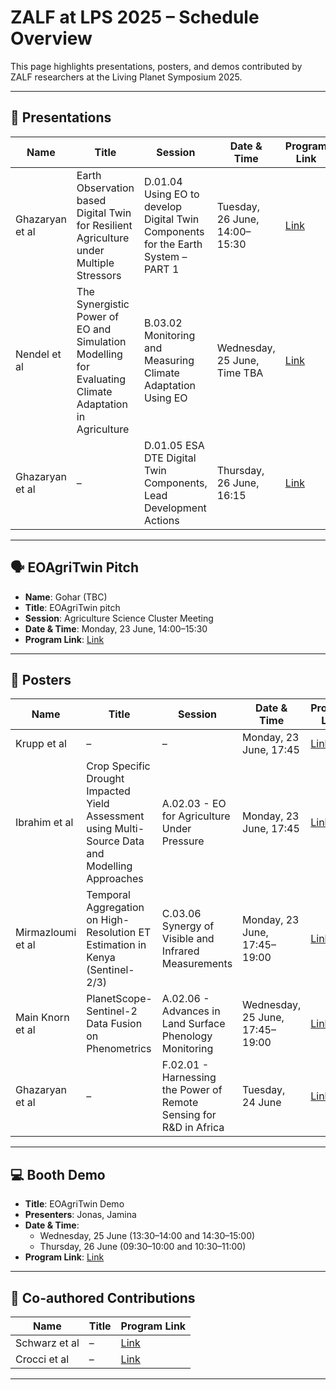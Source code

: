 # ZALF at LPS 2025 – Schedule Overview

This page highlights presentations, posters, and demos contributed by ZALF researchers at the Living Planet Symposium 2025.

---

## 📢 Presentations

| Name             | Title                                                                                                 | Session                                                                                          | Date & Time                        | Program Link |
|------------------|-------------------------------------------------------------------------------------------------------|--------------------------------------------------------------------------------------------------|------------------------------------|--------------|
| Ghazaryan et al  | Earth Observation based Digital Twin for Resilient Agriculture under Multiple Stressors              | D.01.04 Using EO to develop Digital Twin Components for the Earth System – PART 1                | Tuesday, 26 June, 14:00–15:30      | [Link]()     |
| Nendel et al     | The Synergistic Power of EO and Simulation Modelling for Evaluating Climate Adaptation in Agriculture | B.03.02 Monitoring and Measuring Climate Adaptation Using EO                                      | Wednesday, 25 June, Time TBA       | [Link]()     |
| Ghazaryan et al  | –                                                                                                     | D.01.05 ESA DTE Digital Twin Components, Lead Development Actions                                | Thursday, 26 June, 16:15           | [Link]()     |

---

## 🗣 EOAgriTwin Pitch

- **Name**: Gohar (TBC)
- **Title**: EOAgriTwin pitch  
- **Session**: Agriculture Science Cluster Meeting  
- **Date & Time**: Monday, 23 June, 14:00–15:30  
- **Program Link**: [Link]()

---

## 🧾 Posters

| Name              | Title                                                                                              | Session                                                                                      | Date & Time                        | Program Link |
|-------------------|----------------------------------------------------------------------------------------------------|----------------------------------------------------------------------------------------------|------------------------------------|--------------|
| Krupp et al       | –                                                                                                  | –                                                                                            | Monday, 23 June, 17:45             | [Link]()     |
| Ibrahim et al     | Crop Specific Drought Impacted Yield Assessment using Multi-Source Data and Modelling Approaches   | A.02.03 - EO for Agriculture Under Pressure                                                  | Monday, 23 June, 17:45             | [Link]()     |
| Mirmazloumi et al | Temporal Aggregation on High-Resolution ET Estimation in Kenya (Sentinel-2/3)                      | C.03.06 Synergy of Visible and Infrared Measurements                                         | Monday, 23 June, 17:45–19:00       | [Link]()     |
| Main Knorn et al  | PlanetScope-Sentinel-2 Data Fusion on Phenometrics                                                 | A.02.06 - Advances in Land Surface Phenology Monitoring                                      | Wednesday, 25 June, 17:45–19:00    | [Link]()     |
| Ghazaryan et al   | –                                                                                                  | F.02.01 - Harnessing the Power of Remote Sensing for R&D in Africa                           | Tuesday, 24 June                   | [Link]()     |

---

## 💻 Booth Demo

- **Title**: EOAgriTwin Demo  
- **Presenters**: Jonas, Jamina  
- **Date & Time**:  
  - Wednesday, 25 June (13:30–14:00 and 14:30–15:00)  
  - Thursday, 26 June (09:30–10:00 and 10:30–11:00)  
- **Program Link**: [Link]()

---

## 🤝 Co-authored Contributions

| Name           | Title | Program Link |
|----------------|-------|--------------|
| Schwarz et al  | –     | [Link]()     |
| Crocci et al   | –     | [Link]()     |

---

